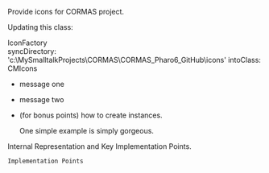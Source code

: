 Provide icons for CORMAS project.

Updating this class:

IconFactory 	
	syncDirectory: 'c:\MySmalltalkProjects\CORMAS\CORMAS_Pharo6_GitHub\icons\' 
	intoClass: CMIcons

- message one   
- message two 
- (for bonus points) how to create instances.

   One simple example is simply gorgeous.
 
Internal Representation and Key Implementation Points.


    Implementation Points
